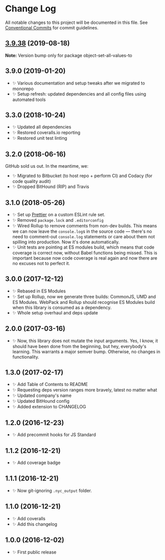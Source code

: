 # Change Log

All notable changes to this project will be documented in this file.
See [Conventional Commits](https://conventionalcommits.org) for commit guidelines.

## [3.9.38](https://gitlab.com/codsen/codsen/compare/object-set-all-values-to@3.9.37...object-set-all-values-to@3.9.38) (2019-08-18)

**Note:** Version bump only for package object-set-all-values-to





## 3.9.0 (2019-01-20)

- ✨ Various documentation and setup tweaks after we migrated to monorepo
- ✨ Setup refresh: updated dependencies and all config files using automated tools

## 3.3.0 (2018-10-24)

- ✨ Updated all dependencies
- ✨ Restored coveralls.io reporting
- ✨ Restored unit test linting

## 3.2.0 (2018-06-16)

GitHub sold us out. In the meantime, we:

- ✨ Migrated to Bitbucket (to host repo + perform CI) and Codacy (for code quality audit)
- ✨ Dropped BitHound (RIP) and Travis

## 3.1.0 (2018-05-26)

- ✨ Set up [Prettier](https://prettier.io) on a custom ESLint rule set.
- ✨ Removed `package.lock` and `.editorconfig`
- ✨ Wired Rollup to remove comments from non-dev builds. This means we can now leave the `console.log`s in the source code — there's no need to comment-out `console.log` statements or care about them not spilling into production. Now it's done automatically.
- ✨ Unit tests are pointing at ES modules build, which means that code coverage is correct now, without Babel functions being missed. This is important because now code coverage is real again and now there are no excuses not to perfect it.

## 3.0.0 (2017-12-12)

- ✨ Rebased in ES Modules
- ✨ Set up Rollup, now we generate three builds: CommonJS, UMD and ES Modules. WebPack and Rollup should recognise ES Modules build when this library is consumed as a dependency.
- ✨ Whole setup overhaul and deps update

## 2.0.0 (2017-03-16)

- ✨ Now, this library does not mutate the input arguments. Yes, I know, it should have been done from the beginning, but hey, everybody's learning. This warrants a major semver bump. Otherwise, no changes in functionality.

## 1.3.0 (2017-02-17)

- ✨ Add Table of Contents to README
- ✨ Requesting deps version ranges more bravely, latest no matter what
- ✨ Updated company's name
- ✨ Updated BitHound config
- ✨ Added extension to CHANGELOG

## 1.2.0 (2016-12-23)

- ✨ Add precommit hooks for JS Standard

## 1.1.2 (2016-12-21)

- ✨ Add coverage badge

## 1.1.1 (2016-12-21)

- ✨ Now git-ignoring `.nyc_output` folder.

## 1.1.0 (2016-12-21)

- ✨ Add coveralls
- ✨ Add this changelog

## 1.0.0 (2016-12-02)

- ✨ First public release
